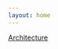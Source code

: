 ```yaml
---
layout: home
---
```


<script setup>
  import Hero from '.vitepress/components/home/Hero.vue'
</script>

<Hero />

<a href="/getting-started/architecture">Architecture</a>